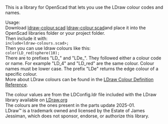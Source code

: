 This is a library for OpenScad that lets you use the LDraw colour codes and names.

Usage:  
Download [ldraw-colour.scad](https://github.com/Nexusnui/LDrawColoursForOpenScad/raw/master/ldraw-colours/ldraw-colours.scad) <a href="https://github.com/Nexusnui/LDrawColoursForOpenScad/raw/master/ldraw-colours/ldraw-colours.scad" download>ldraw-colour.scad</a>and place it into the OpenScad libraries folder or your project folder.  
Then include it with:  
`include<ldraw-colours.scad>;`  
Then you can use ldraw colours like this:  
`color(LD_red)sphere(10);`  
There are to prefixes "LD_" and "LDe_". They followed either a colour code or name.
For example "LD_4" and "LD_red" are the same colour. Colour names must be lower case.
The prefix "LDe" returns the edge colour of a specific colour.  
More about LDraw colours can be found in the [LDraw Colour Definition Reference](https://www.ldraw.org/article/547.html).

The colour values are from the LDConfig.ldr file included with the LDraw library available on [LDraw.org](https://ldraw.org)  
The colours are the ones present in the parts update 2025-01.  
LDraw™ is a trademark owned and licensed by the Estate of James Jessiman, which does not sponsor, endorse, or authorize this library.